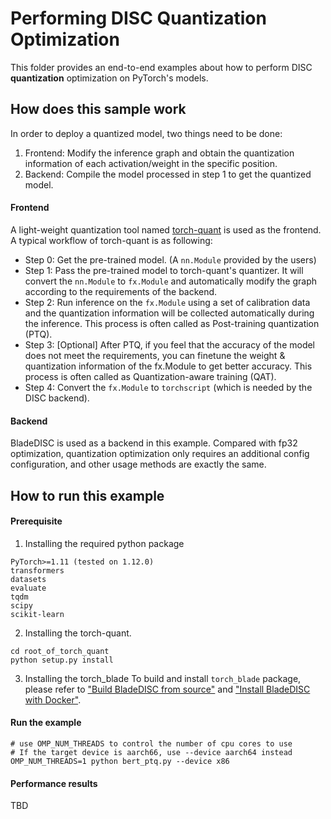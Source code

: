 # Performing DISC Quantization Optimization


This folder provides an end-to-end examples about how to perform DISC **quantization** optimization on PyTorch's models.

## How does this sample work
In order to deploy a quantized model, two things need to be done:
1. Frontend: Modify the inference graph and obtain the quantization information of each activation/weight in the
specific position.
2. Backend: Compile the model processed in step 1 to get the quantized model.

#### Frontend
A light-weight quantization tool named [torch-quant](https://github.com/alibaba/BladeDISC/tree/main/tools/torch_quant) 
is used as the frontend. 
A typical workflow of torch-quant is as following:
- Step 0: Get the pre-trained model. (A `nn.Module` provided by the users)
- Step 1: Pass the pre-trained model to torch-quant's quantizer. It will convert the `nn.Module`
to `fx.Module` and automatically modify the graph according to the requirements of the backend.
- Step 2: Run inference on the `fx.Module` using a set of calibration data and the quantization
information will be collected automatically during the inference. This process is often called as Post-training
quantization (PTQ).
- Step 3: [Optional] After PTQ, if you feel that the accuracy of the model does not meet the requirements,
you can finetune the weight & quantization information of the fx.Module to get better accuracy. This process
is often called as Quantization-aware training (QAT).
- Step 4: Convert the `fx.Module` to `torchscript` (which is needed by the DISC backend).

#### Backend
BladeDISC is used as a backend in this example. Compared with fp32 optimization, quantization optimization only
requires an additional config configuration, and other usage methods are exactly the same.

## How to run this example

#### Prerequisite

1. Installing the required python package
```text
PyTorch>=1.11 (tested on 1.12.0)
transformers
datasets
evaluate
tqdm
scipy
scikit-learn
```

2. Installing the torch-quant.
```shell
cd root_of_torch_quant
python setup.py install
```

3. Installing the torch_blade
To build and install `torch_blade` package, please refer to
["Build BladeDISC from source"](https://github.com/alibaba/BladeDISC/blob/main/docs/build_from_source.md) and
["Install BladeDISC with Docker"](https://github.com/alibaba/BladeDISC/blob/main/docs/install_with_docker.md).

#### Run the example
```shell
# use OMP_NUM_THREADS to control the number of cpu cores to use
# If the target device is aarch66, use --device aarch64 instead
OMP_NUM_THREADS=1 python bert_ptq.py --device x86
```

#### Performance results
TBD